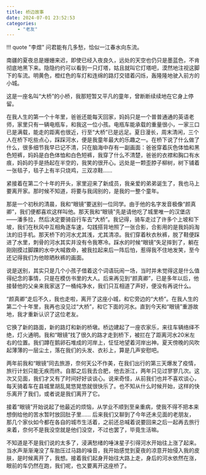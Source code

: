 ```yaml
---
title: 桥边故事
date: 2024-07-01 23:52:53
categories:
    - "老友"
---
```


!!! quote "李煜"
    问君能有几多愁，恰似一江春水向东流。

南疆的夏夜总是姗姗来迟，即使已经入夜良久，远处的天空也仍只是墨蓝色，不肯彻底地黑下来。隐隐约约可以看到一只灯塔，姑且就叫它灯塔吧，漠然地注视这脚下的车流。明黄色，橙红色的车灯和连绵的路灯交错着闪烁，轰隆隆地驶入前方的小城。

这是一座名叫“大桥”的小桥，我那短暂又平凡的童年，曾断断续续地在它身上停留。

在我人生的第一个十年里，爸爸还能每天回家，妈妈只是一个普普通通的英语老师，家里只有一辆电瓶车，和我这一位小孩。电瓶车能承载的重量很小，一家三口已是满载，能走的距离也很近，行至“大桥”已是远足。夏日漫长，周末清闲，三个人在桥下吃些点心，踩踩河水，便是我童年最大的乐趣之一。在桥下说了什么做了什么，很多细节我早已记不清，只在脑海中存有一副画面：爸爸穿着灰色体恤和黑色短裤，妈妈是白色体恤和白色短裤，我穿了什么不清楚，爸爸的衣襟和胸口有水痕，妈妈的手是扬起在半空的，我笑的很开心。远处是一颗歪脖子柳树，树下铺着一张毯子，毯子上有半只烧鸡，三双凉鞋……

紧接着在第二个十年的开头，家里迎来了新成员，我亲爱的弟弟诞生了，我也马上要离开家。那时候不知道，将要与我阔别的，是我的一整个童年。

那是一个初秋的清晨，我和“眼镜”要送别一位同学。由于他的名字发音极像“颜真卿”，我们便都喜欢这样叫他。那天我和“眼镜”先是请他吃了城里唯一的汉堡店——潘多拉，然后决定要骑自行车去“大桥”。我记得，骑车走过了许多个上坡和下坡，我们在秋风中互相角逐车速，勾践搭背地照了一张合影，合影用的是我妈妈淘汰的旧手机。那天桥下的河水尤其浅，尤其清凉。我们穿着秋衣秋裤，脱了鞋便踩进了水里，刺骨的河水其实并没有令我寒冷。踩水的时候“眼镜”失足摔到了，躺在刚刚摸过脚踝的水中大喊救命，被我拉起来后一阵后怕，惹得我不住地发笑，至今还记得我们为他晾晒秋裤的画面。

说是送别，其实只是几个小孩子借着这个词语玩闹一场，当时并未觉得这是什么值得纪念的事情，只是在模仿书里的大人。后来再见到“颜真卿”，已是多年以后，他接替他的父亲来我家送了一桶纯净水，我们只互相道了声好，便没有再说什么。

“颜真卿”走后不久，我也走啦，离开了这座小城，和它旁边的“大桥”。在我人生的第二个十年里，我再也没见过“大桥”，和它下面的河水。直到今天和“眼镜”重游故地，我才重新认识了这位老友。

它换了新的路面，新的路灯和新的桥墩。桥边建起了一座农家乐，来往车辆络绎不绝，灯火通明。我和“眼镜”找了很久的路才走到桥下，被拦在了距离河水20米左右的位置。我们蹲在鹅卵石堆成的河岸上，怔怔地望着河岸出神。夏天傍晚的风吹起薄薄的一层尘土，落在我们的头发、衣衫上，算是几声安慰吧。

两年前我和“眼镜”同去旅游，奈何天公不作美，在我们出行的第三天爆发了疫情，旅行计划只能无疾而终。自那之后我去合肥，他去浙江，两年只见过寥寥几次。这次又见面，我们才又有了时间好好谈谈心。说来奇怪，从前我们也并不喜欢谈心，每天骑着车在县城里胡乱晃悠晃悠就很快乐了。也不知从什么时候开始，这样的快乐离开了我们，或者说是我们离开了它。

接着“眼镜”开始说起了他最近的烦恼，从学业不顺到至亲重病，使我不得不把本来想倒给他的苦水暂时放回肚子里…… 后来我们又聊到了今年还未见面的老朋友，那几个家伙如今都在各自的城市生活着，之前还总喊着说要回来之后一起再去旅行来着，奈何不是我没空就是他们没空，不过也罢了，毕竟生活嘛。

不知道是不是我们说的太多了，浸满愁绪的唾沫星子引得河水开始往上涨了起来。当水声渐渐淹没了车胎压过马路的噪音，我开始感觉到夏夜的凉意开始侵入我的皮肤，是时候离开了，我想。接着我们起身开始往大路上走，身后的河水依然在涨，眼前的车仍然在跑，我们呢，也又要离开这座桥了。
